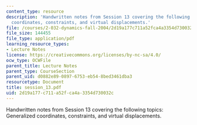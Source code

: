 ```yaml
---
content_type: resource
description: 'Handwritten notes from Session 13 covering the following topics: Generalized
  coordinates, constraints, and virtual displacements.'
file: /courses/2-032-dynamics-fall-2004/2d19a177c711a52fca4a3354d730032c_session_13.pdf
file_size: 144455
file_type: application/pdf
learning_resource_types:
- Lecture Notes
license: https://creativecommons.org/licenses/by-nc-sa/4.0/
ocw_type: OCWFile
parent_title: Lecture Notes
parent_type: CourseSection
parent_uid: d0882e89-0897-6753-eb54-8bed3461dba3
resourcetype: Document
title: session_13.pdf
uid: 2d19a177-c711-a52f-ca4a-3354d730032c
---
```

Handwritten notes from Session 13 covering the following topics: Generalized coordinates, constraints, and virtual displacements.